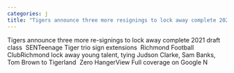 ```yaml
---
categories: j
title: "Tigers announce three more resignings to lock away complete 2021 draft class  SEN"
---
```

Tigers announce three more re-signings to lock away complete 2021 draft class&nbsp;&nbsp;SENTeenage Tiger trio sign extensions&nbsp;&nbsp;Richmond Football ClubRichmond lock away young talent, tying Judson Clarke, Sam Banks, Tom Brown to Tigerland&nbsp;&nbsp;Zero HangerView Full coverage on Google N